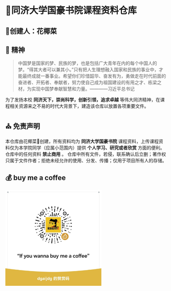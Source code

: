 # 🤘同济大学国豪书院课程资料仓库
## 🥦创建人：花椰菜
## 🚢 精神
>中国梦是国家的梦、民族的梦，也是包括广大青年在内的每个中国人的梦。“得其大者可以兼其小。”只有把人生理想融入国家和民族的事业中，才能最终成就一番事业。希望你们珍惜韶华、奋发有为，勇做走在时代前面的奋进者、开拓者、奉献者，努力使自己成为祖国建设的有用之才、栋梁之材，为实现中国梦奉献智慧和力量。————习近平总书记

为了发扬本校 **同济天下，崇尚科学，创新引领，追求卓越** 等伟大同济精神，在课程相关资源来之不易的时代大背景下，建造该仓库以放置各项重要文件。

## ⛪ 免责声明
本仓库由花椰菜🥦创建，所有资料均为 **同济大学国豪书院** 课程资料，上传课程资料仅为本学院同学（应属小范围内）提供 **个人学习、研究或者欣赏** 方面的便利。仓库中的任何资料 **禁止商用** 。
仓库中所有文件，若侵，联系确认后立删；著作权只属于文件作者；拒绝未经允许的使用、分发、传播；仅用于项目所有人的存储。

## 💰 buy me a coffee
<img src="https://github.com/HSrockstar/Guohao_College_of_Tongji_University/blob/main/buy%20me%20a%20coffee.jpg" width="300px">
